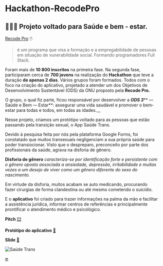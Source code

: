 # Hackathon-RecodePro
 ## 👨🏻‍💻 Projeto voltado para Saúde e bem - estar.
 
 [Recode Pro](https://www.recodepro.org.br/) :computer_mouse:	
> é um programa que visa a formação e a empregabilidade
> de pessoas em situação de vunerabilidade social.
> Formando programadores Full Stack. 
 
  Foram mais de **10 800 inscritos**  na primeira fase.
   Na segunda fase, participaram cerca de **700 jovens** na realização do **Hackathon** que teve a duração **de apenas 2 dias**. Vários grupos foram formados. Todos com o foco na criação do aplicativo, projetado a atender um dos Objetivos de Desenvolvimento Sustentável (ODS) da ONU proposto pela **Recode Pro.**
 
  O grupo, o qual fiz parte, ficou responsável por desenvolver a _**ODS 3**_** — Saúde e Bem — Estar**: assegurar uma vida saudável e promover o bem-estar para todas e todos, em todas as idades.__

  Nesse projeto, criamos um protótipo voltado para as pessoas que estão passando pela transição sexual, o App Saúde Trans.

  Devido à pesquisa feita por nós pela plataforma Google Forms, foi constatado que muitos transexuais negligenciam a sua própria saúde para poder transiocionar. Visto que o despreparo, preconceito por parte dos profissionais da saúde, agrava na disforia de gênero. 
 
 **Disforia de gênero** _caracteriza-se por identificação forte e persistente com o gênero oposto associada a ansiedade, depressão, irritabilidade e muitas vezes a um desejo de viver como um gênero diferente do sexo do nascimento._ 
 
  Em virtude da disforia, muitos acabam se auto medicando, procurando fazer cirurgias de forma clandestina ou até mesmo cometendo o suicídio.
 
  E o **aplicativo** foi criado para trazer informações na palma da mão e facilitar  a assistência jurídica, informar centros de referências e principalmente prontificar o atendimento médico e psicológico.


**Pitch** [:film_strip:](https://www.youtube.com/watch?v=VwtR4tTSrE0)

**Protótipo do aplicativo** [:iphone:](https://www.youtube.com/watch?v=ksRfmoDFLjE)

**Slide** [:memo:](https://github.com/SuhMoraes/Hackathon-RecodePro/blob/master/Sa%C3%BAde%20na%20Trans%20-%20Slide.pdf)

![Saúde Trans](https://github.com/SuhMoraes/Hackathon-RecodePro/blob/master/Sa%C3%BAde%20Trans.png)

[:end:](https://github.com/SuhMoraes)
